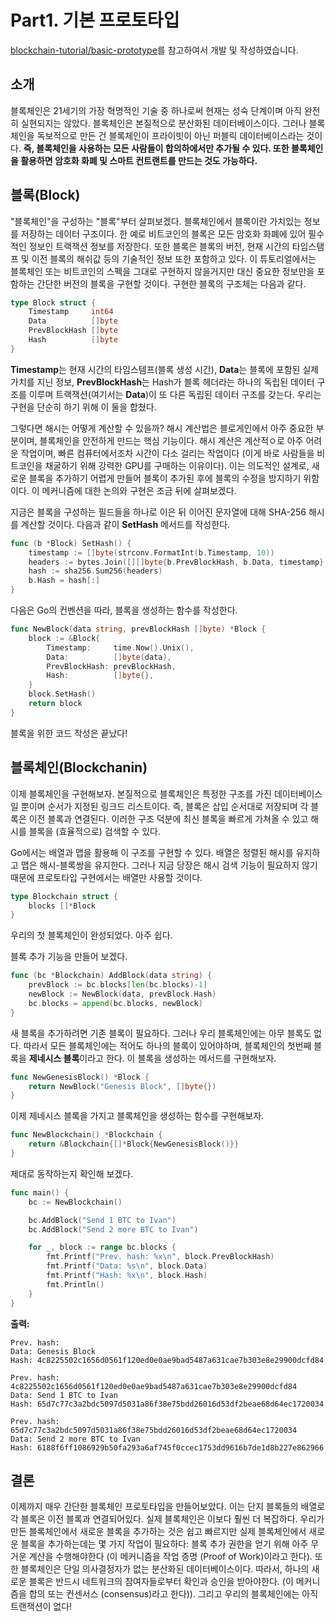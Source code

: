 # Part1. 기본 프로토타입
[blockchain-tutorial/basic-prototype](https://github.com/mingrammer/blockchain-tutorial/tree/master/basic-prototype)를 참고하여서 개발 및 작성하였습니다.  

## 소개
블록체인은 21세기의 가장 혁명적인 기술 중 하나로써 현재는 성숙 단계이며 아직 완전히 실현되지는 않았다. 블록체인은 본질적으로 분산화된 데이터베이스이다. 그러나 블록체인을 독보적으로 만든 건 블록체인이 프라이빗이 아닌 퍼블릭 데이터베이스라는 것이다. **즉, 블록체인을 사용하는 모든 사람들이 합의하에서만 추가될 수 있다. 또한 블록체인을 활용하면 암호화 화폐 및 스마트 컨트랜트를 만드는 것도 가능하다.**

## 블록(Block)
"블록체인"을 구성하는 "블록"부터 살펴보겠다. 블록체인에서 블록이란 가치있는 정보를 저장하는 데이터 구조이다. 한 예로 비트코인의 블록은 모든 암호화 화폐에 있어 필수적인 정보인 트랙잭션 정보를 저장한다. 또한 블록은 블록의 버전, 현재 시간의 타임스탬프 및 이전 블록의 해쉬값 등의 기술적인 정보 또한 포함하고 있다. 이 튜토리얼에서는 블록체인 또는 비트코인의 스펙을 그대로 구현하지 않을거지만 대신 중요한 정보만을 포함하는 간단한 버전의 블록을 구현할 것이다. 구현한 블록의 구조체는 다음과 같다.

```go
type Block struct {
	Timestamp     int64
	Data          []byte
	PrevBlockHash []byte
	Hash          []byte
}
```

**Timestamp**는 현재 시간의 타임스템프(블록 생성 시간), **Data**는 블록에 포함된 실제 가치를 지닌 정보, **PrevBlockHash**는 Hash가 블록 헤더라는 하나의 독립된 데이터 구조를 이루며 트랙잭션(여기서는 **Data**)이 또 다른 독립된 데이터 구조를 갖는다. 우리는 구현을 단순히 하기 위해 이 둘을 합쳤다.

그렇다면 해시는 어떻게 계산할 수 있을까? 해시 계산법은 블로게인에서 아주 중요한 부분이며, 블록체인을 안전하게 만드는 핵심 기능이다. 해시 계산은 계산적ㅇ로 아주 어려운 작업이며, 빠른 컴퓨터에서조차 시간이 다소 걸리는 작업이다 (이게 바로 사람들을 비트코인을 채굴하기 위해 강력한 GPU를 구매하는 이유이다). 이는 의도적인 설계로, 새로운 블록을 추가하기 어렵게 만들어 블록이 추가된 후에 블록의 수정을 방지하기 위함이다. 이 메커니즘에 대한 논의와 구현은 조금 뒤에 살펴보겠다.

지금은 블록을 구성하는 필드들을 하나로 이은 뒤 이어진 문자열에 대해 SHA-256 해시를 계산할 것이다. 다음과 같이 **SetHash** 메서드를 작성한다.

```go
func (b *Block) SetHash() {
	timestamp := []byte(strconv.FormatInt(b.Timestamp, 10))
	headers := bytes.Join([][]byte{b.PrevBlockHash, b.Data, timestamp}, []byte{})
	hash := sha256.Sum256(headers)
	b.Hash = hash[:]
}
```

다음은 Go의 컨벤션을 따라, 블록을 생성하는 함수를 작성한다.

```go
func NewBlock(data string, prevBlockHash []byte) *Block {
	block := &Block{
		Timestamp:     time.Now().Unix(),
		Data:          []byte(data),
		PrevBlockHash: prevBlockHash,
		Hash:          []byte{},
	}
	block.SetHash()
	return block
}
```
블록을 위한 코드 작성은 끝났다!

## 블록체인(Blockchanin)
이제 블록체인을 구현해보자. 본질적으로 블록체인은 특정한 구조를 가진 데이터베이스일 뿐이며 순서가 지정된 링크드 리스트이다. 즉, 블록은 삽입 순서대로 저장되며 각 블록은 이전 블록과 연결된다. 이러한 구조 덕분에 최신 블록을 빠르게 가쳐올 수 있고 해시를 블록을 (효율적으로) 검색할 수 있다.  

Go에서는 배열과 맵을 활용해 이 구조를 구현할 수 있다. 배열은 정렬된 해시를 유지하고 맵은 해시-블록쌍을 유지한다. 그러나 지금 당장은 해시 검색 기능이 필요하지 않기 때문에 프로토타입 구현에서는 배열만 사용할 것이다.

```go
type Blockchain struct {
	blocks []*Block
}
```
우리의 첫 블록체인이 완성되었다. 아주 쉽다.

블록 추가 기능을 만들어 보겠다.
```go
func (bc *Blockchain) AddBlock(data string) {
	prevBlock := bc.blocks[len(bc.blocks)-1]
	newBlock := NewBlock(data, prevBlock.Hash)
	bc.blocks = append(bc.blocks, newBlock)
}
```
새 블록을 추가하려면 기존 블록이 필요하다. 그러나 우리 블록체인에는 아무 블록도 없다. 따라서 모든 블록체인에는 적어도 하나의 블록이 있어야하며, 블록체인의 첫번째 블록을 **제네시스 블록**이라고 한다. 이 블록을 생성하는 메서드를 구현해보자.
```go
func NewGenesisBlock() *Block {
	return NewBlock("Genesis Block", []byte{})
}
```
이제 제네시스 블록을 가지고 블록체인을 생성하는 함수를 구현해보자.
```go
func NewBlockchain() *Blockchain {
	return &Blockchain{[]*Block{NewGenesisBlock()}}
}
```
제대로 동작하는지 확인해 보겠다.
```go
func main() {
	bc := NewBlockchain()

	bc.AddBlock("Send 1 BTC to Ivan")
	bc.AddBlock("Send 2 more BTC to Ivan")

	for _, block := range bc.blocks {
		fmt.Printf("Prev. hash: %x\n", block.PrevBlockHash)
		fmt.Printf("Data: %s\n", block.Data)
		fmt.Printf("Hash: %x\n", block.Hash)
		fmt.Println()
	}
}
```
**출력:**
```shell
Prev. hash: 
Data: Genesis Block
Hash: 4c8225502c1656d0561f120ed0e0ae9bad5487a631cae7b303e8e29900dcfd84

Prev. hash: 4c8225502c1656d0561f120ed0e0ae9bad5487a631cae7b303e8e29900dcfd84
Data: Send 1 BTC to Ivan
Hash: 65d7c77c3a2bdc5097d5031a86f38e75bdd26016d53df2beae68d64ec1720034

Prev. hash: 65d7c77c3a2bdc5097d5031a86f38e75bdd26016d53df2beae68d64ec1720034
Data: Send 2 more BTC to Ivan
Hash: 6188f6ff1086929b50fa293a6af745f0ccec1753dd9616b7de1d8b227e862966
```

## 결론
이제까지 매우 간단한 블록체인 프로토타입을 만들어보았다. 이는 단지 블록들의 배열로 각 블록은 이전 블록과 연결되어있다. 실제 블록체인은 이보다 훨씬 더 복잡하다. 우리가 만든 블록체인에서 새로운 블록을 추가하는 것은 쉽고 빠르지만 실제 블록체인에서 새로운 블록을 추가하는데는 몇 가지 작업이 필요하다: 블록 추가 권한을 얻기 위해 아주 무거운 계산을 수행해야한다 (이 메커니즘을 작업 증명 (Proof of Work)이라고 한다). 또한 블록체인은 단일 의사결정자가 없는 분산화된 데이터베이스이다. 따라서, 하나의 새로운 블록은 반드시 네트워크의 참여자들로부터 확인과 승인을 받아야한다. (이 메커니즘을 합의 또는 컨센서스 (consensus)라고 한다)). 그리고 우리의 블록체인에는 아직 트랜잭션이 없다!